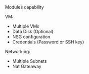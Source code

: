 Modules capability

VM:
- Multiple VMs
- Data Disk (Optional)
- NSG configuration
- Credentials (Password or SSH key)

Networking:
- Multiple Subnets
- Nat Gateaway